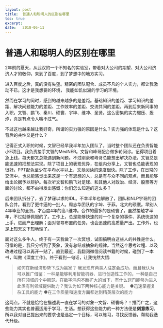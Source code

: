 ```yaml
---
layout: post
title:  普通人和聪明人的区别在哪里
toc: true 
excerpt: 
date:   2018-06-11
---
```

# 普通人和聪明人的区别在哪里

2年前的夏天，从武汉的一个不知名的实验室，带着对大公司的期望、对大公司济济人才的敬仰，来到了百度，到了梦想中的地方实习。

进入百度之后，真的没有失望。精密的团队配合、成员不凡的个人实力，都让我激动不已。这才是我想要的环境， 我能如饥似渴的学习的环境。

然而在学习的同时，感到的越来越多的是差距。基础知识的差距、学习知识的差距、解决问题能力的差距、工作效率的差距、交流共同的差距。再到后来新同事的入职，文智、鹏飞、秦川、硕寰、宇坤、维冲、圣贤。这么密集的实力碾压、轰炸，真是有点令人喘不过气。

不过这也越来越让我好奇，所谓的实力强的原因是什么？实力强的体现是什么？这背后的共性又是什么？

记得正式入职的时候，文智已经早我半年加入团队了。当时整个团队还在负责智能小E项目。我负责接手文智的MedNER。文智和峰哥配合做多轮问诊。记得项目着急上线，每天都又总能遇到新问题。不过刚豪和峰哥总能想出解决办法，文智总是能迅速的把想法实现。除了项目上的表现优异，在组内分享上，文智也总能表现的很好。PPT配色至少在平均水平以上、文章阅读的速度很快。除了工作，在日常的交流中，也总能感觉出来这是一个有思想的人，总是有与众不同的观点，而且能够给出论据予以辩护。每次听文智和鹏飞对足球、和其他人对政治、经济、股票等方面的讨论，都不由得发出感慨：你们怎么知道的这么多？

后来团队拆分了，去了梦寐以求的IDL。不幸半年也解散了，团队和NLP宇哥的团队合并。看到了更牛逼的一批人。周志华团队的宇坤、于菲。北大的硕寰。早别人4年毕业的圣贤。才百度4年的高T维冲。合作的最多的是硕寰了。虽然接触才半年，不过就够佩服的了。工作上，总是能够快速的对一个复杂的事件、系统快速的上手，进而产出理解；面对领导布置的任务，也会迅速的高质量产出。工作外，也是上知天文下知地理了。

面对这么多牛人，终于有一天我做了一次冥想，试图搞明白这些人的共性是什么。可惜的是，我只分析到了表象，没有总结成抽象的规律。当然这个思考过程、以及改进过程可以再开一贴了。直到最近，我翻阅微信阅读书籍的时候，碰到了一本书，叫做《深度工作》。终于看到一句话，让我恍然大悟:

> 如何在新经济形势下成为赢家？
> 我发现有两类人注定会成功，而且我认为可以推广借鉴：一种是能够利用智能机器、进行创造性工作的，一种是自己所在领域的个中翘楚。在数字鸿沟不断扩大的当下，有什么窍门能够为进入此类有利领域提供助力？我认为如下两种核心能力是关键。 
> ●迅速掌握复杂工具的能力
> ●在工作质量和速度方面都达到精英层次的能力

这两点，不就是恰恰在描述我一直在学习的对象--文智、硕寰吗？！推而广之，这些能力其实也普遍适用于学习、生活。想获得这些能力的一种方法便是**刻意练习**。所以我对自己提出来的要求也是选定一个目标，可以练习，寻找反馈器，帮助我迭代升级。

